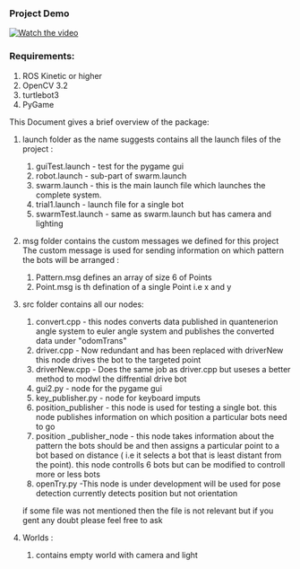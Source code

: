 ### Project Demo 
[![Watch the video](https://www.youtube.com/watch?v=_1MKJ73M_7M.jpg)](https://www.youtube.com/watch?v=_1MKJ73M_7M)


### Requirements:

1. ROS Kinetic or higher 
2. OpenCV 3.2
3. turtlebot3
4. PyGame

This Document gives a brief overview of the package: 
1. launch folder as the name suggests contains all the launch files of the project :
    1. guiTest.launch - test for the pygame gui
    2. robot.launch - sub-part of swarm.launch
    3. swarm.launch - this is the main launch file which launches the complete system.
    4. trial1.launch - launch file for a single bot
    5. swarmTest.launch - same as swarm.launch but has camera and lighting 
    
2. msg folder contains the custom messages we defined for this project
    The custom message is used for sending information on which pattern the
    bots will be arranged :
    1. Pattern.msg defines an array of size 6 of Points
    2. Point.msg is th defination of a single Point i.e x and y
    
3. src folder contains all our nodes:
    1. convert.cpp - this nodes converts data published in quantenerion angle system 
        to euler angle system and publishes the converted data under "odomTrans"
    2. driver.cpp - Now redundant and has been replaced with driverNew this node drives the bot to the targeted point
    3. driverNew.cpp - Does the same job as driver.cpp but useses a better method to modwl the diffrential drive bot
    3. gui2.py - node for the pygame gui
    4. key_publisher.py - node for keyboard imputs 
    5. position_publisher - this node is used for testing a single bot. this node publishes information
        on which position a particular bots need to go
    6. position _publisher_node - this node takes information about the pattern the bots should be and then assigns 
        a particular point to a bot based on distance ( i.e it selects a bot that is least distant from the point).
        this node controlls 6 bots but can be modified to controll more or less bots
    7. openTry.py -This node is under development will be used for pose detection currently detects position but not orientation 
    
    if some file was not mentioned then the file is not relevant but if you gent any doubt please feel free to ask
4. Worlds :
    1. contains empty world with camera and light 
